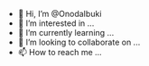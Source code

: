 - 👋 Hi, I’m @OnodaIbuki
- 👀 I’m interested in ...
- 🌱 I’m currently learning ...
- 💞️ I’m looking to collaborate on ...
- 📫 How to reach me ...

<!---
OnodaIbuki/OnodaIbuki is a ✨ special ✨ repository because its `README.md` (this file) appears on your GitHub profile.
You can click the Preview link to take a look at your changes.
--->
